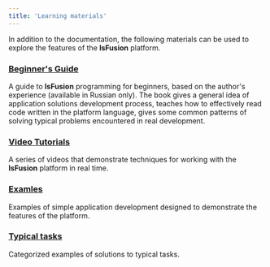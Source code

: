 ```yaml
---
title: 'Learning materials'
---
```


In addition to the documentation, the following materials can be used to explore the features of the **lsFusion** platform.


### [Beginner's Guide](https://lsfusion.org/ru/ed_materials) 
A guide to **lsFusion** programming for beginners, based on the author's experience (available in Russian only). The book gives a general idea of application solutions development process, teaches how to effectively read code written in the platform language, gives some common patterns of solving typical problems encountered in real development. 

### [Video Tutorials](https://www.youtube.com/playlist?list=PL8FG-RmfUn1Oc30Vaw1Em3DeSzV5ElQ43)
A series of videos that demonstrate techniques for working with the **lsFusion** platform in real time.

### [Examles](Examples.md) 
Examples of simple application development designed to demonstrate the features of the platform.
### [Typical tasks](How-to.md) 
Categorized examples of solutions to typical tasks.

